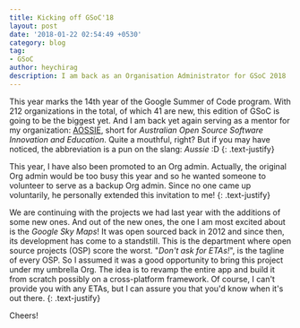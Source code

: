 ```yaml
---
title: Kicking off GSoC'18
layout: post
date: '2018-01-22 02:54:49 +0530'
category: blog
tag:
- GSoC
author: heychirag
description: I am back as an Organisation Administrator for GSoC 2018
---
```


This year marks the 14th year of the Google Summer of Code program. With 212 organizations in the total, of which 41 are new, this edition of GSoC is going to be the biggest yet. And I am back yet again serving as a mentor for my organization: [AOSSIE](http://aossie.gitlab.io), short<!-- more --> for _Australian Open Source Software Innovation and Education_. Quite a mouthful, right? But if you may have noticed, the abbreviation is a pun on the slang: _Aussie_ :D
{: .text-justify}

This year, I have also been promoted to an Org admin. Actually, the original Org admin would be too busy this year and so he wanted someone to volunteer to serve as a backup Org admin. Since no one came up voluntarily, he personally extended this invitation to me!
{: .text-justify}

We are continuing with the projects we had last year with the additions of some new ones. And out of the new ones, the one I am most excited about is the _Google Sky Maps_! It was open sourced back in 2012 and since then, its development has come to a standstill. This is the department where open source projects (OSP) score the worst. "_Don't ask for ETAs!_", is the tagline of every OSP. So I assumed it was a good opportunity to bring this project under my umbrella Org. The idea is to revamp the entire app and build it from scratch possibly on a cross-platform framework. Of course, I can't provide you with any ETAs, but I can assure you that you'd know when it's out there.
{: .text-justify}

Cheers!

<div class="breaker"></div>
